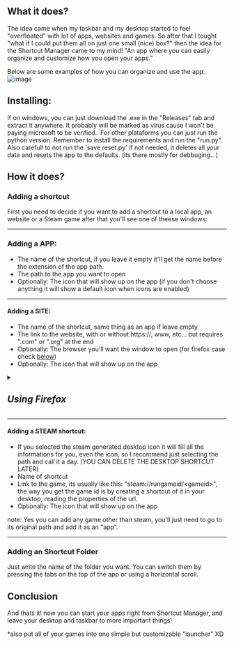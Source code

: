 ## What it does?
The idea came when my taskbar and my desktop started to feel "overfloated" with lot of apps, websites and games. So after that I tought "what if I could put them all on just one small (nice) box?" then the idea for the Shortcut Manager came to my mind! "An app where you can easily organize and customize how you open your apps." 

Below are some examples of how you can organize and use the app:
![image](https://github.com/CaioEmPessoa/ShortcutManager/assets/127911795/b315e252-6a43-4930-82fa-927c41b3b9a8)

## Installing:
If on windows, you can just download the .exe in the "Releases" tab and extract it anywhere. It probably will be marked as virus cause I won't be paying microsoft to be verified..
For other plataforms you can just run the python version. Remember to install the requirements and run the "run.py".
Also carefull to not run the 'save reset.py' if not needed, it deletes all your data and resets the app to the defaults. (its there mostly for debbuging...)

## How it does?
### Adding a shortcut
First you need to decide if you want to add a shortcut to a local app, an website or a Steam game after that you'll see one of theese windows:

___
### Adding a APP:
- The name of the shortcut, if you leave it empty it'll get the name before the extension of the app path.
- The path to the app you want to open
- Optionally: The icon that will show up on the app (if you don't choose anything it will show a default icon when icons are enabled)

___
#### Adding a SITE:
- The name of the shortcut, same thing as an app if leave empty
- The link to the website, with or without https://, www, etc... but requires ".com" or ".org" at the end
- Optionally: The browser you'll want the window to open (for firefox case check [below](#firefox-case))
- Optionally: The icon that will show up on the app

<details>
  <summary open>
    
  ## *Using Firefox*
  
  </summary>
  
  The "ssb.enable" firefox funcion was disabled some time ago, so in order to make a workaround for it you'll need to create a new profile with some custom css for it:
  
  1. Go to about:profiles on your firefox and create a new profile called "Apps" (case-sensitive)
  2. Launch this new profile and go to about:config
  3. Define `toolkit.legacyUserProfileCustomizations.stylesheets` as `true`
  4. Now go back to about:profiles and open the root directory of Apps
  5. In this directory create a new folder called "chrome", and inside chrome create a file called "userChrome.css"
  6. In this userChrome.css file paste the following code:

    TabsToolbar {
      visibility: collapse;
    }
    :root:not([customizing]) #navigator-toolbox:not(:hover):not(:focus-within) {
      max-height: 1px;
      min-height: calc(0px);
      overflow: hidden;
    }
    
    #navigator-toolbox::after {
      display: none !important;
    }
    
    #main-window[sizemode="maximized"] #content-deck {
      padding-top: 8px;
    }

  7. Now your the websites should run as the chromium-based ones, just remember to write 'firefox' when adding an website.
</details>

___
#### Adding a STEAM shortcut:
- If you selected the steam generated desktop icon it will fill all the informations for you, even the icon, so I recommend just selecting the path and call it a day. (YOU CAN DELETE THE DESKTOP SHORTCUT LATER)
- Name of shortcut
- Link to the game, its usually like this: "steam://rungameid/\<gameid\>", the way you get the game id is by creating a shortcut of it in your desktop, reading the properties of the url.
- Optionally: The icon that will show up on the app

note: Yes you can add any game other than steam, you'll just need to go to its original path and add it as an "app".

___
### Adding an Shortcut Folder
Just write the name of the folder you want. You can switch them by pressing the tabs on the top of the app or using a horizontal scroll.


## Conclusion
And thats it! now you can start your apps right from Shortcut Manager, and leave your desktop and taskbar to more important things!

*also put all of your games into one simple but customizable "launcher" XD
